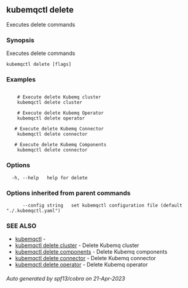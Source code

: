 ## kubemqctl delete

Executes delete commands

### Synopsis

Executes delete commands

```
kubemqctl delete [flags]
```

### Examples

```

	# Execute delete Kubemq cluster
	kubemqctl delete cluster
	
	# Execute delete Kubemq Operator
	kubemqctl delete operator	

   # Execute delete Kubemq Connector
	kubemqctl delete connector

   # Execute delete Kubemq Components
	kubemqctl delete connector

```

### Options

```
  -h, --help   help for delete
```

### Options inherited from parent commands

```
      --config string   set kubemqctl configuration file (default "./.kubemqctl.yaml")
```

### SEE ALSO

* [kubemqctl](kubemqctl.md)	 - 
* [kubemqctl delete cluster](kubemqctl_delete_cluster.md)	 - Delete Kubemq cluster
* [kubemqctl delete components](kubemqctl_delete_components.md)	 - Delete Kubemq components
* [kubemqctl delete connector](kubemqctl_delete_connector.md)	 - Delete Kubemq connector
* [kubemqctl delete operator](kubemqctl_delete_operator.md)	 - Delete Kubemq operator

###### Auto generated by spf13/cobra on 21-Apr-2023
